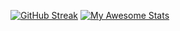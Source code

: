 [![GitHub Streak](https://github-readme-streak-stats.herokuapp.com?user=aletia88&theme=dark)](https://git.io/streak-stats)
[![My Awesome Stats](https://awesome-github-stats.azurewebsites.net/user-stats/aletia88?cardType=level&theme=dark&preferLogin=false)](https://git.io/awesome-stats-card)
